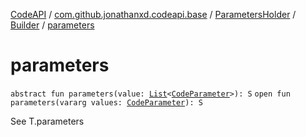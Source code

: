 [CodeAPI](../../../index.md) / [com.github.jonathanxd.codeapi.base](../../index.md) / [ParametersHolder](../index.md) / [Builder](index.md) / [parameters](.)

# parameters

`abstract fun parameters(value: `[`List`](https://kotlinlang.org/api/latest/jvm/stdlib/kotlin.collections/-list/index.html)`<`[`CodeParameter`](../../-code-parameter/index.md)`>): S`
`open fun parameters(vararg values: `[`CodeParameter`](../../-code-parameter/index.md)`): S`

See T.parameters

